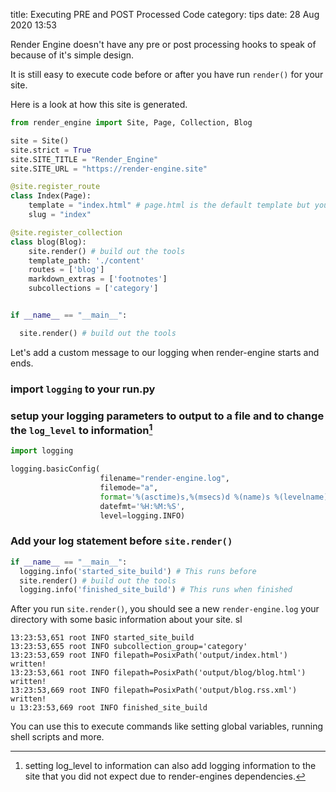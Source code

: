 title: Executing PRE and POST Processed Code
category: tips
date: 28 Aug 2020 13:53

Render Engine doesn't have any pre or post processing hooks to speak of because
of it's simple design.

It is still easy to execute code before or after you have run `render()` for
your site.

Here is a look at how this site is generated.

```python
from render_engine import Site, Page, Collection, Blog

site = Site()
site.strict = True
site.SITE_TITLE = "Render_Engine"
site.SITE_URL = "https://render-engine.site"

@site.register_route
class Index(Page):
    template = "index.html" # page.html is the default template but you can make a custom template
    slug = "index"

@site.register_collection
class blog(Blog):
    site.render() # build out the tools
    template_path: './content'
    routes = ['blog']
    markdown_extras = ['footnotes']
    subcollections = ['category']


if __name__ == "__main__":

  site.render() # build out the tools

```

Let's add a custom message to our logging when render-engine
starts and ends.

###  import `logging` to your run.py
### setup your logging parameters to output to a file and to change the `log_level` to information[^1]

```python
import logging

logging.basicConfig(
                    filename="render-engine.log",
                    filemode="a",
                    format='%(asctime)s,%(msecs)d %(name)s %(levelname)s %(message)s',
                    datefmt='%H:%M:%S',
                    level=logging.INFO)

```

### Add your log statement before `site.render()`

```python
if __name__ == "__main__":
  logging.info('started_site_build') # This runs before
  site.render() # build out the tools
  logging.info('finished_site_build') # This runs when finished
```

After you run `site.render()`, you should see a new `render-engine.log` your
directory with some basic information about your site. 
sl

```
13:23:53,651 root INFO started_site_build
13:23:53,655 root INFO subcollection_group='category'
13:23:53,659 root INFO filepath=PosixPath('output/index.html') written!
13:23:53,661 root INFO filepath=PosixPath('output/blog/blog.html') written!
13:23:53,669 root INFO filepath=PosixPath('output/blog.rss.xml') written!
u 13:23:53,669 root INFO finished_site_build
```

You can use this to execute commands like setting global variables, running
shell scripts and more.

  [^1]: setting log_level to information can also add logging information to the site that you did not expect due to render-engines dependencies.
